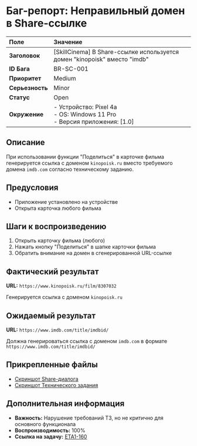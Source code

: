 # Баг-репорт: Неправильный домен в Share-ссылке

| Поле | Значение |
| :--- | :--- |
| **Заголовок** | [SkillCinema] В Share-ссылке используется домен "kinopoisk" вместо "imdb" |
| **ID Бага** | BR-SC-001 |
| **Приоритет** | Medium |
| **Серьезность** | Minor |
| **Статус** | Open |
| **Окружение** | - Устройство: Pixel 4a<br>- OS: Windows 11 Pro<br>- Версия приложения: [1.0] |

## Описание
При использовании функции "Поделиться" в карточке фильма генерируется ссылка с доменом `kinopoisk.ru` вместо требуемого домена `imdb.com` согласно техническому заданию.

## Предусловия
- Приложение установлено на устройстве
- Открыта карточка любого фильма

## Шаги к воспроизведению
1. Открыть карточку фильма (любого)
2. Нажать кнопку "Поделиться" в шапке карточки фильма
3. Обратить внимание на домен в сгенерированной URL-ссылке

## Фактический результат
**URL:** `https://www.kinopoisk.ru/film/8307032`

Генерируется ссылка с доменом `kinopoisk.ru`

## Ожидаемый результат
**URL:** `https://www.imdb.com/title/imdbid/`

Должна генерироваться ссылка с доменом `imdb.com` в формате `https://www.imdb.com/title/imdbid/`

## Прикрепленные файлы
- [Скриншот Share-диалога](https://ru.yougile.com/user-data/50f406e5-cb03-4021-b7c1-d2a168bf5685/image.png?previews[]=-256-preview@209x437)
- [Скриншот Технического задания](https://ru.yougile.com/user-data/902d6d4e-0e7f-4413-ae2c-c009f6540f24/image.png?previews[]=-256-preview@256x42)

## Дополнительная информация
- **Важность:** Нарушение требований ТЗ, но не критично для основного функционала
- **Воспроизводимость:** 100%
- **Ссылка на задачу:** [ETA1-160](https://ru.yougile.com/team/b52d2428fbb0/Этап-3.-Intershop#ETA1-160)

